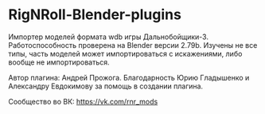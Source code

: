 # RigNRoll-Blender-plugins
Импортер моделей формата wdb игры Дальнобойщики-3. Работоспособность проверена на Blender версии 2.79b. Изучены не все типы, часть моделей может импортироваться с искажениями, либо вообще не импортироваться.

Автор плагина: Андрей Прожога. Благодарность Юрию Гладышенко и Александру Евдокимову за помощь в создании плагина.

Сообщество во ВК: https://vk.com/rnr_mods
